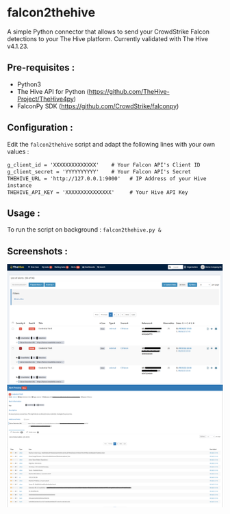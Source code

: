 # falcon2thehive

A simple Python connector that allows to send your CrowdStrike Falcon detections to your The Hive platform.
Currently validated with The Hive v4.1.23.

## Pre-requisites :
- Python3 
- The Hive API for Python (https://github.com/TheHive-Project/TheHive4py)
- FalconPy SDK (https://github.com/CrowdStrike/falconpy)



## Configuration :
Edit the `falcon2thehive` script and adapt the following lines with your own values :
```
g_client_id = 'XXXXXXXXXXXXXX'    # Your Falcon API's Client ID
g_client_secret = 'YYYYYYYYYY'    # Your Falcon API's Secret        
THEHIVE_URL = 'http://127.0.0.1:9000'   # IP Address of your Hive instance
THEHIVE_API_KEY = 'XXXXXXXXXXXXXXX'     # Your Hive API Key
```


## Usage :
To run the script on background :
`falcon2thehive.py &`


## Screenshots :
![Screenshot](image-2022-9-16_18-23-55.png)
![Screenshot](image-2022-9-16_18-24-52.png)
